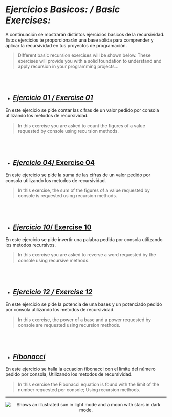 # _Ejercicios Basicos: / Basic Exercises:_

A continuación se mostrarán distintos ejercicios basicos de la recursividad. Estos ejercicios te proporcionarán una base sólida para comprender y aplicar la recursividad en tus proyectos de programación.
>Different basic recursion exercises will be shown below. These exercises will provide you with a solid foundation to understand and apply recursion in your programming projects...
<br>
</br>

* ## [_Ejercicio 01 / Exercise 01_](Ejercicios%20Basicos/Ejercicio1)
En este ejercicio se pide contar las cifras de un valor pedido por consola utilizando los metodos de recursividad.
>In this exercise you are asked to count the figures of a value requested by console using recursion methods.
<br>
</br>

* ## [_Ejercicio 04_/ Exercise 04](Ejercicios%20Basicos/Ejercicio4)
En este ejercicio se pide la suma de las cifras de un valor pedido por consola utilizando los metodos de recursividad.
>In this exercise, the sum of the figures of a value requested by console is requested using recursion methods.
<br>
</br>

* ## [_Ejercicio 10_/ Exercise 10](Ejercicios%20Basicos/Ejercicio10)
En este ejercicio se pide invertir una palabra pedida por consola utilizando los metodos recursivos.
>In this exercise you are asked to reverse a word requested by the console using recursive methods.
<br>
</br>

* ## [_Ejercicio 12 / Exercise 12_](Ejercicios%20Basicos/Ejercicio12)
En este ejercicio se pide la potencia de una bases y un potenciado pedido por consola utilizando los metodos de recursividad.
>In this exercise, the power of a base and a power requested by console are requested using recursion methods.
<br>
</br>

* ## [_Fibonacci_](Ejercicios%20Basicos/Fibonacci)
En este ejercicio se halla la ecuacion fibonacci con el límite del número pedido por consola; Utilizando los metodos de recursividad.
>In this exercise the Fibonacci equation is found with the limit of the number requested per console; Using recursion methods.

____
<p align="center">
<picture>
  <source media="(prefers-color-scheme: dark)"  srcset="https://github.com/MrZLeviatan/Conceptos_EnJava-Concepts_InJava/assets/117557162/407e9e72-be8d-438c-9429-c2e147eee0bd">
  <source media="(prefers-color-scheme: light)" srcset="https://github.com/MrZLeviatan/Conceptos_EnJava-Concepts_InJava/assets/117557162/5939be39-6c32-4142-af58-ea5083ac4d1b">
  <img alt="Shows an illustrated sun in light mode and a moon with stars in dark mode." src="https://github.com/MrZLeviatan/Conceptos_EnJava-Concepts_InJava/assets/117557162/5939be39-6c32-4142-af58-ea5083ac4d1b">
</picture>
</p>
